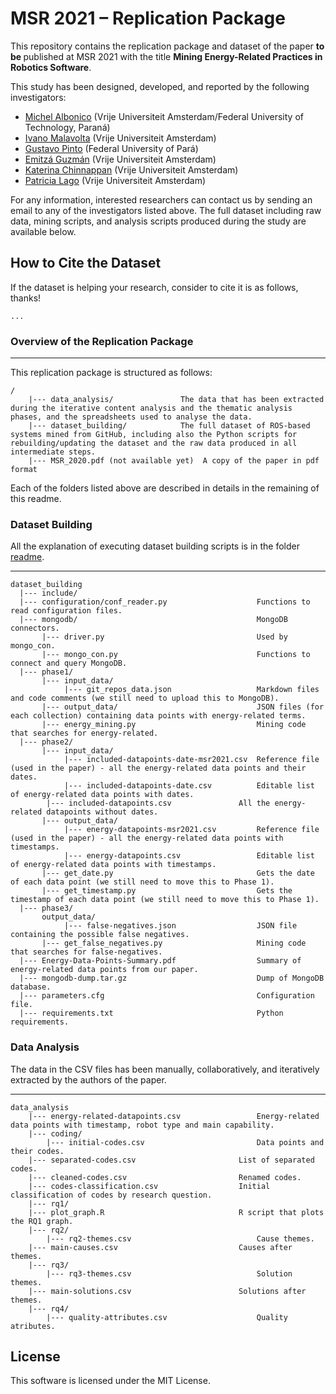 # MSR 2021 – Replication Package

<!--[![DOI](https://zenodo.org/badge/DOI/10.5281/zenodo.3672050.svg)](https://doi.org/10.5281/zenodo.3672050)-->

This repository contains the replication package and dataset of the paper <b>to be </b> published at MSR 2021 with the title **Mining Energy-Related Practices in Robotics Software**.

This study has been designed, developed, and reported by the following investigators:

- [Michel Albonico](https://michelalbonico.github.io) (Vrije Universiteit Amsterdam/Federal University of Technology, Paraná) 
- [Ivano Malavolta](https://www.ivanomalavolta.com) (Vrije Universiteit Amsterdam)
- [Gustavo Pinto](https://gustavopinto.org/) (Federal University of Pará)
- [Emitzá Guzmán](https://scholar.google.ch/citations?user=cMs97_YAAAAJ&hl=en) (Vrije Universiteit Amsterdam)
- [Katerina Chinnappan](http://katerinachinnppan.com/) (Vrije Universiteit Amsterdam)
- [Patricia Lago](https://www.cs.vu.nl/~patricia/Patricia_Lago/Home.html) (Vrije Universiteit Amsterdam)

For any information, interested researchers can contact us by sending an email to any of the investigators listed above.
The full dataset including raw data, mining scripts, and analysis scripts produced during the study are available below.

## How to Cite the Dataset
If the dataset is helping your research, consider to cite it is as follows, thanks!

```
...
```

### Overview of the Replication Package
---

This replication package is structured as follows:

```
/
    |--- data_analysis/       		  The data that has been extracted during the iterative content analysis and the thematic analysis phases, and the spreadsheets used to analyse the data.
    |--- dataset_building/     		  The full dataset of ROS-based systems mined from GitHub, including also the Python scripts for rebuilding/updating the dataset and the raw data produced in all intermediate steps.
    |--- MSR_2020.pdf (not available yet)  A copy of the paper in pdf format
```

Each of the folders listed above are described in details in the remaining of this readme.

### Dataset Building

All the explanation of executing dataset building scripts is in the folder [readme](https://github.com/S2-group/msr-2021-green-practices-replication-package/blob/main/dataset_building/README.md).

---
```
dataset_building
  |--- include/
  |--- configuration/conf_reader.py                    Functions to read configuration files.
  |--- mongodb/                                        MongoDB connectors.
       |--- driver.py                                  Used by mongo_con.
       |--- mongo_con.py                               Functions to connect and query MongoDB. 
  |--- phase1/
       |--- input_data/                                
            |--- git_repos_data.json                   Markdown files and code comments (we still need to upload this to MongoDB).
       |--- output_data/                               JSON files (for each collection) containing data points with energy-related terms.
       |--- energy_mining.py                           Mining code that searches for energy-related.
  |--- phase2/
       |--- input_data/
            |--- included-datapoints-date-msr2021.csv  Reference file (used in the paper) - all the energy-related data points and their dates.     
            |--- included-datapoints-date.csv          Editable list of energy-related data points with dates.
	    |--- included-datapoints.csv               All the energy-related datapoints without dates.
       |--- output_data/
            |--- energy-datapoints-msr2021.csv         Reference file (used in the paper) - all the energy-related data points with timestamps.
            |--- energy-datapoints.csv                 Editable list of energy-related data points with timestamps.
       |--- get_date.py	                               Gets the date of each data point (we still need to move this to Phase 1).
       |--- get_timestamp.py                           Gets the timestamp of each data point (we still need to move this to Phase 1).
  |--- phase3/
       output_data/
            |--- false-negatives.json                  JSON file containing the possible false negatives.
       |--- get_false_negatives.py                     Mining code that searches for false-negatives.
  |--- Energy-Data-Points-Summary.pdf                  Summary of energy-related data points from our paper.
  |--- mongodb-dump.tar.gz                             Dump of MongoDB database.
  |--- parameters.cfg                                  Configuration file.
  |--- requirements.txt                                Python requirements.
```

### Data Analysis

The data in the CSV files has been manually, collaboratively, and iteratively extracted by the authors of the paper. 

---
```
data_analysis
    |--- energy-related-datapoints.csv                 Energy-related data points with timestamp, robot type and main capability.
    |--- coding/
        |--- initial-codes.csv                         Data points and their codes.
	|--- separated-codes.csv                       List of separated codes.
	|--- cleaned-codes.csv                         Renamed codes.
	|--- codes-classification.csv                  Initial classification of codes by research question.
    |--- rq1/
	|--- plot_graph.R                              R script that plots the RQ1 graph.
    |--- rq2/
        |--- rq2-themes.csv                            Cause themes.               
	|--- main-causes.csv                           Causes after themes.
    |--- rq3/
        |--- rq3-themes.csv                            Solution themes.
	|--- main-solutions.csv                        Solutions after themes.
    |--- rq4/
    	|--- quality-attributes.csv                    Quality atributes.
```

## License

This software is licensed under the MIT License.
